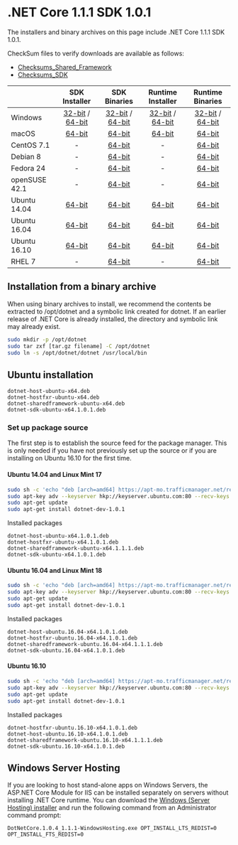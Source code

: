 # .NET Core 1.1.1 SDK 1.0.1

The installers and binary archives on this page include .NET Core 1.1.1 SDK 1.0.1. 

CheckSum files to verify downloads are available as follows:
* [Checksums_Shared_Framework](https://dotnetcli.blob.core.windows.net/dotnet/checksums/1.0.4-1.1.1-sharedfx-SHA.txt)
* [Checksums_SDK](https://dotnetcli.blob.core.windows.net/dotnet/checksums/1.0.1-SDK-SHA.txt) 

|                         | SDK Installer                                        | SDK Binaries                                        | Runtime Installer | Runtime Binaries |
| ----------------------- | :----------------------------------------------: | :----------------------------------------------:| :--: | :--: |
| Windows                 | [32-bit](https://go.microsoft.com/fwlink/?LinkID=843452) / [64-bit](https://go.microsoft.com/fwlink/?LinkID=843448)  | [32-bit](https://go.microsoft.com/fwlink/?LinkID=843458) / [64-bit](https://go.microsoft.com/fwlink/?LinkID=843454) | [32-bit](https://go.microsoft.com/fwlink/?LinkID=843437) / [64-bit](https://go.microsoft.com/fwlink/?LinkID=843433) | [32-bit](https://go.microsoft.com/fwlink/?LinkID=843430) / [64-bit](https://go.microsoft.com/fwlink/?LinkID=843426) |
| macOS                   | [64-bit](https://go.microsoft.com/fwlink/?LinkID=843444)  | [64-bit](https://go.microsoft.com/fwlink/?LinkID=843455)                          | [64-bit](https://go.microsoft.com/fwlink/?LinkID=843418) | [64-bit](https://go.microsoft.com/fwlink/?LinkID=843425) |
| CentOS 7.1              | -                                                         | [64-bit](https://go.microsoft.com/fwlink/?LinkID=843449)                          | - | [64-bit](https://go.microsoft.com/fwlink/?LinkID=843420) |
| Debian 8                | -                                                         | [64-bit](https://go.microsoft.com/fwlink/?LinkID=843453)                          | - | [64-bit](https://go.microsoft.com/fwlink/?LinkID=843423) |
| Fedora 24               | -                                                         | [64-bit](https://go.microsoft.com/fwlink/?LinkID=843461)                          | - | [64-bit](https://go.microsoft.com/fwlink/?LinkID=843431) |
| openSUSE 42.1           | -                                                         | [64-bit](https://go.microsoft.com/fwlink/?LinkID=843451)                          | - | [64-bit](https://go.microsoft.com/fwlink/?LinkID=843419) |
| Ubuntu 14.04            | [64-bit](https://go.microsoft.com/fwlink/?LinkID=843445) | [64-bit](https://go.microsoft.com/fwlink/?LinkID=843450)                          | [64-bit](https://go.microsoft.com/fwlink/?LinkID=843428) | [64-bit](https://go.microsoft.com/fwlink/?LinkID=843422) |
| Ubuntu 16.04            | [64-bit](https://go.microsoft.com/fwlink/?LinkID=843456) | [64-bit](https://go.microsoft.com/fwlink/?LinkID=843462)                          | [64-bit](https://go.microsoft.com/fwlink/?LinkID=843421) | [64-bit](https://go.microsoft.com/fwlink/?LinkID=843432) |
| Ubuntu 16.10            | [64-bit](https://go.microsoft.com/fwlink/?LinkID=843460) | [64-bit](https://go.microsoft.com/fwlink/?LinkID=843446)                          | [64-bit](https://go.microsoft.com/fwlink/?LinkID=843424) | [64-bit](https://go.microsoft.com/fwlink/?LinkID=843436) |
| RHEL 7             | -                                                              | [64-bit](https://go.microsoft.com/fwlink/?LinkID=843459)                          | - | [64-bit](https://go.microsoft.com/fwlink/?LinkID=843429) |
## Installation from a binary archive

When using binary archives to install, we recommend the contents be extracted to /opt/dotnet and a symbolic link created for dotnet. If an earlier release of .NET Core is already installed, the directory and symbolic link may already exist.

```bash
sudo mkdir -p /opt/dotnet
sudo tar zxf [tar.gz filename] -C /opt/dotnet
sudo ln -s /opt/dotnet/dotnet /usr/local/bin
```

## Ubuntu installation

```
dotnet-host-ubuntu-x64.deb
dotnet-hostfxr-ubuntu-x64.deb
dotnet-sharedframework-ubuntu-x64.deb
dotnet-sdk-ubuntu-x64.1.0.1.deb
```


### Set up package source

The first step is to establish the source feed for the package manager. This is only needed if you have not previously set up the source or if you are installing on Ubuntu 16.10 for the first time.

#### Ubuntu 14.04 and Linux Mint 17

```bash
sudo sh -c 'echo "deb [arch=amd64] https://apt-mo.trafficmanager.net/repos/dotnet-release/ trusty main" > /etc/apt/sources.list.d/dotnetdev.list'
sudo apt-key adv --keyserver hkp://keyserver.ubuntu.com:80 --recv-keys 417A0893
sudo apt-get update
sudo apt-get install dotnet-dev-1.0.1
```

Installed packages

```
dotnet-host-ubuntu-x64.1.0.1.deb
dotnet-hostfxr-ubuntu-x64.1.0.1.deb
dotnet-sharedframework-ubuntu-x64.1.1.1.deb
dotnet-sdk-ubuntu-x64.1.0.1.deb
```

#### Ubuntu 16.04 and Linux Mint 18

```bash
sudo sh -c 'echo "deb [arch=amd64] https://apt-mo.trafficmanager.net/repos/dotnet-release/ xenial main" > /etc/apt/sources.list.d/dotnetdev.list'
sudo apt-key adv --keyserver hkp://keyserver.ubuntu.com:80 --recv-keys 417A0893
sudo apt-get update
sudo apt-get install dotnet-dev-1.0.1
```

Installed packages

```
dotnet-host-ubuntu.16.04-x64.1.0.1.deb
dotnet-hostfxr-ubuntu.16.04-x64.1.0.1.deb
dotnet-sharedframework-ubuntu.16.04-x64.1.1.1.deb
dotnet-sdk-ubuntu.16.04-x64.1.0.1.deb
```

#### Ubuntu 16.10

```bash
sudo sh -c 'echo "deb [arch=amd64] https://apt-mo.trafficmanager.net/repos/dotnet-release/ yakkety main" > /etc/apt/sources.list.d/dotnetdev.list'
sudo apt-key adv --keyserver hkp://keyserver.ubuntu.com:80 --recv-keys 417A0893
sudo apt-get update
sudo apt-get install dotnet-dev-1.0.1
```

Installed packages

```
dotnet-hostfxr-ubuntu.16.10-x64.1.0.1.deb
dotnet-host-ubuntu.16.10-x64.1.0.1.deb
dotnet-sharedframework-ubuntu.16.10-x64.1.1.1.deb
dotnet-sdk-ubuntu.16.10-x64.1.0.1.deb
```

## Windows Server Hosting
If you are looking to host stand-alone apps on Windows Servers, the ASP.NET Core Module for IIS can be installed separately on servers without installing .NET Core runtime. You can download the [Windows (Server Hosting) installer](https://go.microsoft.com/fwlink/?LinkID=844461) and run the following command from an Administrator command prompt:

``DotNetCore.1.0.4_1.1.1-WindowsHosting.exe OPT_INSTALL_LTS_REDIST=0 OPT_INSTALL_FTS_REDIST=0``